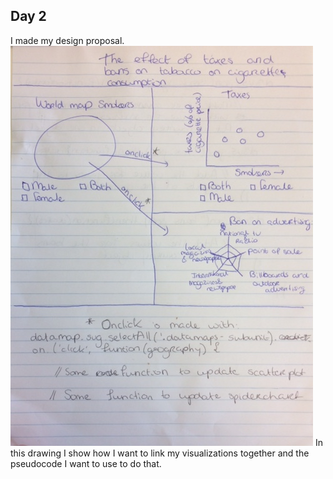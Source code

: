 ## Day 2
I made my design proposal.
![](IMG_5534.png)
In this drawing I show how I want to link my visualizations together and the
pseudocode I want to use to do that.
